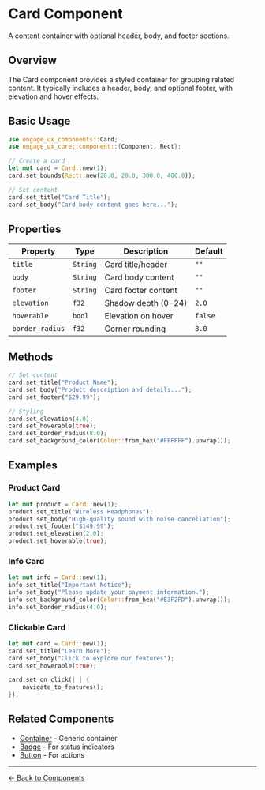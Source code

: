 # Card Component

A content container with optional header, body, and footer sections.

## Overview

The Card component provides a styled container for grouping related content. It typically includes a header, body, and optional footer, with elevation and hover effects.

## Basic Usage

```rust
use engage_ux_components::Card;
use engage_ux_core::component::{Component, Rect};

// Create a card
let mut card = Card::new(1);
card.set_bounds(Rect::new(20.0, 20.0, 300.0, 400.0));

// Set content
card.set_title("Card Title");
card.set_body("Card body content goes here...");
```

## Properties

| Property | Type | Description | Default |
|----------|------|-------------|---------|
| `title` | `String` | Card title/header | `""` |
| `body` | `String` | Card body content | `""` |
| `footer` | `String` | Card footer content | `""` |
| `elevation` | `f32` | Shadow depth (0-24) | `2.0` |
| `hoverable` | `bool` | Elevation on hover | `false` |
| `border_radius` | `f32` | Corner rounding | `8.0` |

## Methods

```rust
// Set content
card.set_title("Product Name");
card.set_body("Product description and details...");
card.set_footer("$29.99");

// Styling
card.set_elevation(4.0);
card.set_hoverable(true);
card.set_border_radius(8.0);
card.set_background_color(Color::from_hex("#FFFFFF").unwrap());
```

## Examples

### Product Card

```rust
let mut product = Card::new(1);
product.set_title("Wireless Headphones");
product.set_body("High-quality sound with noise cancellation");
product.set_footer("$149.99");
product.set_elevation(2.0);
product.set_hoverable(true);
```

### Info Card

```rust
let mut info = Card::new(1);
info.set_title("Important Notice");
info.set_body("Please update your payment information.");
info.set_background_color(Color::from_hex("#E3F2FD").unwrap());
info.set_border_radius(4.0);
```

### Clickable Card

```rust
let mut card = Card::new(1);
card.set_title("Learn More");
card.set_body("Click to explore our features");
card.set_hoverable(true);

card.set_on_click(|_| {
    navigate_to_features();
});
```

## Related Components

- [Container](container.md) - Generic container
- [Badge](badge.md) - For status indicators
- [Button](button.md) - For actions

---

[← Back to Components](index.md)
